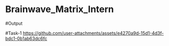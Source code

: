 # Brainwave_Matrix_Intern

#Output

#Task-1
https://github.com/user-attachments/assets/e4270a9d-15d1-4d3f-bdc1-0b1ab63dc6fc


